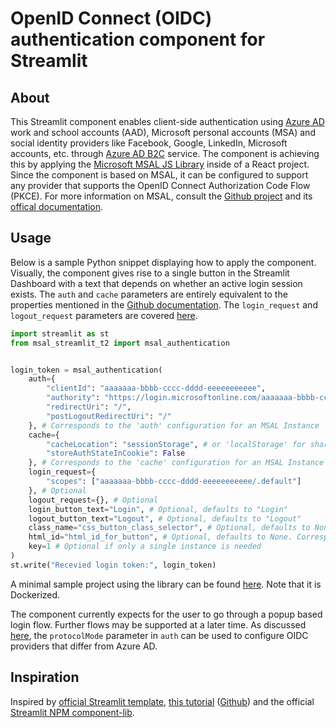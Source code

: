 # OpenID Connect (OIDC) authentication component for Streamlit

## About

This Streamlit component enables client-side authentication using [Azure AD](https://docs.microsoft.com/azure/active-directory/develop/v2-overview) work and school accounts (AAD), Microsoft personal accounts (MSA) and social identity providers like Facebook, Google, LinkedIn, Microsoft accounts, etc. through [Azure AD B2C](https://docs.microsoft.com/azure/active-directory-b2c/active-directory-b2c-overview#identity-providers) service.
The component is achieving this by applying the [Microsoft MSAL JS Library](https://github.com/AzureAD/microsoft-authentication-library-for-js/tree/dev/lib/msal-browser) inside of a React project. Since the component is based on MSAL, it can be configured to support any provider that supports the OpenID Connect Authorization Code Flow (PKCE).
For more information on MSAL, consult the [Github project](https://github.com/AzureAD/microsoft-authentication-library-for-js/tree/dev/lib/msal-browser) and its [offical documentation](https://learn.microsoft.com/en-us/azure/active-directory/develop/msal-overview).

## Usage

Below is a sample Python snippet displaying how to apply the component. Visually, the component gives rise to a single button
in the Streamlit Dashboard with a text that depends on whether an active login session exists. The `auth` and `cache`
parameters are entirely equivalent to the properties mentioned in the [Github documentation](https://github.com/AzureAD/microsoft-authentication-library-for-js/blob/dev/lib/msal-browser/docs/initialization.md).
The `login_request` and `logout_request` parameters are covered [here](https://github.com/AzureAD/microsoft-authentication-library-for-js/blob/dev/lib/msal-browser/docs/login-user.md).
```python
import streamlit as st
from msal_streamlit_t2 import msal_authentication


login_token = msal_authentication(
    auth={
        "clientId": "aaaaaaa-bbbb-cccc-dddd-eeeeeeeeeee",
        "authority": "https://login.microsoftonline.com/aaaaaaa-bbbb-cccc-dddd-eeeeeeeeeee",
        "redirectUri": "/",
        "postLogoutRedirectUri": "/"
    }, # Corresponds to the 'auth' configuration for an MSAL Instance
    cache={
        "cacheLocation": "sessionStorage", # or 'localStorage' for sharing sessions between tabs 
        "storeAuthStateInCookie": False
    }, # Corresponds to the 'cache' configuration for an MSAL Instance
    login_request={
        "scopes": ["aaaaaaa-bbbb-cccc-dddd-eeeeeeeeeee/.default"]
    }, # Optional
    logout_request={}, # Optional
    login_button_text="Login", # Optional, defaults to "Login"
    logout_button_text="Logout", # Optional, defaults to "Logout"
    class_name="css_button_class_selector", # Optional, defaults to None. Corresponds to HTML class.
    html_id="html_id_for_button", # Optional, defaults to None. Corresponds to HTML id.
    key=1 # Optional if only a single instance is needed
)
st.write("Recevied login token:", login_token)
```
A minimal sample project using the library can be found [here](https://github.com/mstaal/streamlit_msal_sample). Note that it is Dockerized.

The component currently expects for the user to go through a popup based login flow.
Further flows may be supported at a later time. As discussed [here](https://github.com/AzureAD/microsoft-authentication-library-for-js/blob/dev/lib/msal-browser/docs/initialization.md#optional-configure-authority),
the `protocolMode` parameter in `auth` can be used to configure OIDC providers that differ from Azure AD.

## Inspiration
Inspired by [official Streamlit template](https://github.com/streamlit/component-template), [this tutorial](https://youtu.be/htXgwEXwmNs) ([Github](https://github.com/andfanilo/streamlit-plotly-component-tutorial)) and the official [Streamlit NPM component-lib](https://github.com/streamlit/streamlit/tree/develop/component-lib).

